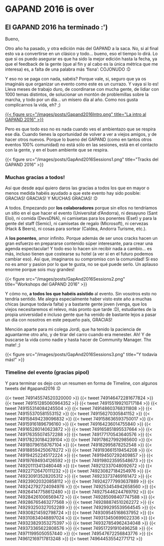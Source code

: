 # GAPAND 2016 is over


## El GAPAND 2016 ha terminado :')

Bueno,

Otro año ha pasado, y otra edición más del GAPAND a la saca. 
No, si al final esto va a convertirse en un clásico y todo... bueno, eso el tiempo lo dirá. Lo que si os puedo asegurar es que ha sido la mejor edición hasta la fecha, ya que el feedback de la gente (que al fin y al cabo es la única métrica que me interesa) es, a falta de una palabra más ‘fisna’: COJONUDO :D

Y eso no se paga con nada, sabéis? Porque vale, si, seguro que ya os imagináis que organizar un evento como este es un currazo. Y vaya si lo es! Lleva meses de trabajo duro, de coordinarse con mucha gente, de lidiar con 1000 temas distintos, de solucionar un montón de problemillas sobre la marcha, y todo por un día… un mísero día al año. Como nos gusta complicarnos la vida, eh? ;)

[{{< figure src="/images/posts/Gapand2016Intro.png" title="La intro al GAPAND 2016" >}}](https://www2.slideshare.net/lluisfranco/bienvenida-al-gapand-2016?ref=https://lluisfranco.com/2016/07/04/gapand-2016-is-over/)

Pero es que todo eso no es nada cuando ves el ambientazo que se respira ese día. Cuando tienes la oportunidad de volver a ver a viejos amigos, y de hacer otros nuevos. Porque lo bueno del GAPAND (como en tantos otros eventos 100% comunidad) no está sólo en las sesiones, está en el contacto con la gente, y en el buen ambiente que se respira.

{{< figure src="/images/posts/GapAnd2016Sessions1.png" title="Tracks del GAPAND 2016" >}}

### Muchas gracias a todos!

Así que desde aquí quiero daros las gracias a todos los que en mayor o menos medida habéis ayudado a que este evento hay sido posible: GRACIAS! GRACIAS! Y MUCHAS GRACIAS! :D

A todos. Empezando por **los colaboradores** porque sin ellos no tendríamos un sitio en el que hacer el evento (Universitat d’Andorra), ni desayuno (Sant Eloi), ni comida (DevsDNA), ni camisetas para los ponentes (Eset) y para la gente del staff (Semic), ni camisetas de regalo (Microsoft), ni cervezas (Hack & Beers), ni cosas para sortear (Caldea, Andorra Turisme, etc.).

A **los ponentes**, amor infinito. Porque además de ser unos cracks hacen un gran esfuerzo en prepararse contenido súper interesante, para crear una agenda espectacular! Y todo eso lo hacen sin recibir nada a cambio... es más, incluso tienen que costearse su hotel (a ver si en el futuro podemos cambiar eso). Así que, imaginaros su compromiso con la comunidad! Si eso no es amor y pasíon por lo que te gusta, no se qué puede serlo. Un aplauso enorme porque sois muy grandes!

{{< figure src="/images/posts/GapAnd2016Sessions2.png" title="Workshops del GAPAND 2016" >}}

Y cómo no, **a todos los que habéis asistido** al evento. Sin vosotros esto no tendría sentido. Me alegra especialmente haber visto este año a muchas chicas (aunque todavía falta) y a bastante gente joven (venga, que los viejos necesitaremos el relevo, más pronto que tarde :D), estudiantes de la propia universidad e incluso gente que ha venido de bastante lejos a pasar un día con nosotros en este pequeño país, GRACIAS!

Mención aparte para mi colega Jordi, que ha tenido la paciencia de aguantarme otro año, y de tirar del carro cuando era menester. Ah! Y de buscarse la vida como nadie y hasta hacer de Community Manager. Thx mate! ;)

{{< figure src="/images/posts/GapAnd2016Sessions3.png" title="Y todavía más!" >}}

### Timeline del evento (gracias pipol)

Y para terminar os dejo con un resumen en forma de Timeline, con algunos tweets del #gapand2016 :D

{{< tweet 749145574520320000 >}}
{{< tweet 749146472281677824 >}}
{{< tweet 749151285060964352 >}}
{{< tweet 749155199210717184 >}}
{{< tweet 749155314084245504 >}}
{{< tweet 749148603768311808 >}}
{{< tweet 749155370581553152 >}}
{{< tweet 749156270305841152 >}}
{{< tweet 749158494239096832 >}}
{{< tweet 749158636593750017 >}}
{{< tweet 749159161896796160 >}}
{{< tweet 749164236014755840 >}}
{{< tweet 749165280140623872 >}}
{{< tweet 749165851895537664 >}}
{{< tweet 749176355074572288 >}}
{{< tweet 749177170543640576 >}}
{{< tweet 749178230184239104 >}}
{{< tweet 749178627992985600 >}}
{{< tweet 749180796158767104 >}}
{{< tweet 749182995878252548 >}}
{{< tweet 749188594250678272 >}}
{{< tweet 749193661519454208 >}}
{{< tweet 749194252245172224 >}}
{{< tweet 749194507292409857 >}}
{{< tweet 749197694934126592 >}}
{{< tweet 749198023595548673 >}}
{{< tweet 749201113413480448 >}}
{{< tweet 749212337048092672 >}}
{{< tweet 749227126470111232 >}}
{{< tweet 749230827184254976 >}}
{{< tweet 749230913528205312 >}}
{{< tweet 749233737469161472 >}}
{{< tweet 749239020320858112 >}}
{{< tweet 749242777993637889 >}}
{{< tweet 749242792724094976 >}}
{{< tweet 749253454942658560 >}}
{{< tweet 749264147758612480 >}}
{{< tweet 749275446244769792 >}}
{{< tweet 749284261006569472 >}}
{{< tweet 749285098407747588 >}}
{{< tweet 749286765463277568 >}}
{{< tweet 749288874510262272 >}}
{{< tweet 749293250327052289 >}}
{{< tweet 749299295539564545 >}}
{{< tweet 749308214592798724 >}}
{{< tweet 749309545168637952 >}}
{{< tweet 749310834048897024 >}}
{{< tweet 749313450699022336 >}}
{{< tweet 749323829353275397 >}}
{{< tweet 749327854962434048 >}}
{{< tweet 749373365622808576 >}}
{{< tweet 749517291910496258 >}}
{{< tweet 749711995050557440 >}}
{{< tweet 749547672256843776 >}}
{{< tweet 749612169717813248 >}}
{{< tweet 749644535542771712 >}}
